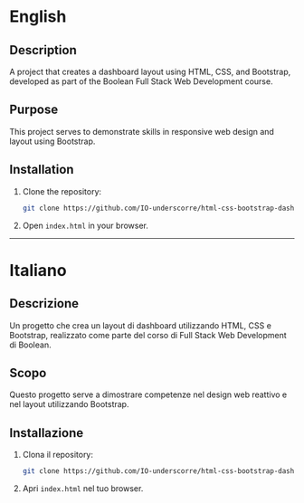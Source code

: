# English

## Description
A project that creates a dashboard layout using HTML, CSS, and Bootstrap, developed as part of the Boolean Full Stack Web Development course.

## Purpose
This project serves to demonstrate skills in responsive web design and layout using Bootstrap.

## Installation
1. Clone the repository:
   ```bash
   git clone https://github.com/IO-underscorre/html-css-bootstrap-dashboard.git
   ```
2. Open `index.html` in your browser.

---

# Italiano

## Descrizione
Un progetto che crea un layout di dashboard utilizzando HTML, CSS e Bootstrap, realizzato come parte del corso di Full Stack Web Development di Boolean.

## Scopo
Questo progetto serve a dimostrare competenze nel design web reattivo e nel layout utilizzando Bootstrap.

## Installazione
1. Clona il repository:
   ```bash
   git clone https://github.com/IO-underscorre/html-css-bootstrap-dashboard.git
   ```
2. Apri `index.html` nel tuo browser.
